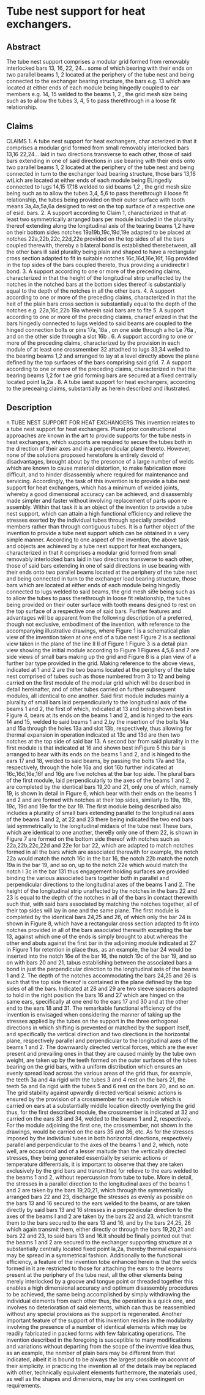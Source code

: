 # Tube nest support for heat exchangers.

## Abstract
The tube nest support comprises a modular grid formed from removably interlocked bars 13, 16, 22, 24... some of which bearing with their ends on two parallel beams 1, 2 located at the periphery of the tube nest and being connected to the exchanger bearing structure, the bars e.g. 13 which are located at either ends of each module being hingedly coupled to ear members e.g. 14, 15 welded to the beams 1, 2 , the grid mesh size being such as to allow the tubes 3, 4, 5 to pass therethrough in a loose fit relationship.

## Claims
CLAIMS 1. A tube nest support for heat exchangers, char acterized in that it comprises a modular grid formed from small removably interlocked bars 13,16 22,24... laid in two directions transverse to each other, those of said bars extending in one of said directions in use bearing with their ends onto two parallel beams 1, 2 located at the periphery of the tube nest and being connected in turn to the exchanger load bearing structure, those bars 13,16 wtLich are located at either ends of each module being ELingedly connected to lugs 14,15 17,18 welded to sid beams 1,2 , the grid mesh size being such as to allow the tubes 3,4, 5,6 to pass therethrough ii loose fit relationship, the tubes being provided on their outer surface with tooth means 3a,4a,5a,6a designed to rest on the top surface of a respective one of esid. bars. 2. A support according to Claim 1, characterized in that at least two symmetrically arranged bars per module included in the plurality thereof extending along the longitudinal axis of the tearing beams 1,2 have on their bottom sides notches 19a19b,19c,19d,19e adapted to be placed at notches 22a,22b,22c,22d,22e provided on the top sides of all the bars coupled therewith, thereby a bilateral bond is established therebetween, all the other bars ill said plurality being plain and shaped to have a rectangular cross section adapted to fit in suitable notches 16c,16d,16e,16f, 16g provided in the top sides of the bars coupled thereto, thus providing a unidirectir l bond. 3. A support according to one or more of the preceding claims, characterized in that the height of the longitudinal strip unaffected by the notches in the notched bars at the bottom sides thereof is substantially equal to the depth of the notches in all the other bars. 4. A support according to one or more of the preceding claims, characterized in that the heit of the plain bars cross section is substantially equal to the depth of the notches e.g. 22a,16c,22b 19a wherein said bars are to fite 5. A support according to one or more of the preceding claims, characf erized in that the bars hingedly connected to lugs welded to said beams are coupled to the hinged connection bolts or pins 17a, 18a , on one side through a ho Le 76a , and on the other side through a slot 16b . 6. A support according to one or more of the preceding claims, characterized by the provision in each module of at least one crossmember 32 attadhed to lugs 33,34 welled to the bearing beams 1,2 and arranged to lay at a level directly above the plane defined by the top surfaces of the bars comprising said grid. 7. A support according to one or more of the preceding claims, characterized in that the bearing beams 1,2 for t ae grid forming bars are secured at a fixed centrally located point la,2a . 8. A tube iaest support for heat exchangers, according to the preceaing claims, substantially as herein described and illustrated.

## Description
n TUBE NEST SUPPORT FOR HEAT EXCHANGERS This invention relates to a tube nest support for heat exchangers. Plural prior constructional approaches are known in the art to provide supports for the tube nests in heat exchangers, which supports are required to secure the tubes both in the direction of their axes and in a perpendicular plane thereto. However, none of the solutions proposed heretofore is entirely devoid of disadvantages, brought about by the presence of a large number of welds which are known to cause material distortion, to make fabrication more difficult, and to hinder disassembly where required for maintenance and servicing. Accordingly, the task of this invention is to provide a tube nest support for heat exchangers, which has a minimum of welded joints, whereby a good dimensional accuracy can be achieved, and disassembly made simpler and faster without involving replacement of parts upon re assembly. Within that task it is an object of the invention to provide a tube nest support, which can attain a high functional efficiency and relieve the stresses exerted by the individual tubes through specially provided members rather than through contiguous tubes. It is a further object of the invention to provide a tube nest support which can be obtained in a very simple manner. According to one aspect of the invention, the above task and objects are achieved by a tube nest support for heat exchangers, characterized in that it comprises a modular grid formed from small removably interlocked bars laid in two directions transverse to each other, those of said bars extending in one of said directions in use bearing with their ends onto two parallel beams located at the periphery of the tube nest and being connected in turn to the exchanger load bearing structure, those bars which are located at either ends of each module being hingedly connected to lugs welded to said beams, the grid mesh si9e being such as to allow the tubes to pass therethrough in loose fit relationship, the tubes being provided on their outer surface with tooth means designed to rest on the top surface of a respective one of said bars. Further features and advantages will be apparent from the following description of a preferred, though not exclusive, embodiment of the invention, with reference to the accompanying illustrative drawings, where Figure 1 is a schematical plan view of the invention taken at one end of a tube nest Figure 2 is a sectional view taken in the plane of the line II II of Figure 1 Figure 3 is a detail plan view showing the initial module according to Figure 1 Figures 4,5,6 and 7 are side views of small bars making up the grid and Figure 8 is a plan view of a further bar type provided in the grid. Making reference to the above views, indicated at 1 and 2 are the two beams located at the periphery of the tube nest comprised of tubes such as those numbered from 3 to 12 and being carried on the first module of the modular grid which will be described in detail hereinafter, and of other tubes carried on further subsequent modules, all identical to one another. Said first module includes mainly a plurality of small bars laid perpendicularly to the longitudinal axis of the beams 1 and 2, the first of which, indicated at 13 and being shown best in Figure 4, bears at its ends on the beams 1 and 2, and is hinged to the ears 14 and 15, welded to said beams 1 and 2,by the insertion of the bolts 14a and 15a through the holes 13a and slot 13b, respectively, thus allowing for thermal expansion in operation indicated at 13c and 13d are then two notches at the top side of said bar 13. A second bar from said plurality in the first module is that indicated at 16 and shown best inFigure 5 this bar is arranged to bear with its ends on the beams 1 and 2, and is hinged to the ears 17 and 18, welded to said beams, by passing the bolts 17a and 18a, respectively, through the hole 16a and slot 16b further indicated at 16c,16d,16e,16f and 16g are five notches at the bar top side. The plural bars of the first module, laid perpendicularly to the axes of the beams 1 and 2, are completed by the identical bars 19,20 and 21, only one of which, namely 19, is shown in detail in Figure 6, which bear with their ends on the beams 1 and 2 and are formed with notches at their top sides, similarly to 19a, 19b, 19c, 19d and 19e for the bar 19. The first module being described also includes a plurality of small bars extending parallel to the longitudinal axes of the beams 1 and 2, at 22 and 23 there being indicated the two end bars laid symmetrically to the longitudinal midaxis of the tube nest These bars, which are identical to one another, thereBy only one of them 22, is shown in Figure 7 are formed on the bottom side thereof with notches such as 22a,22b,22c,22d and 22e for bar 22, which are adapted to match notches formed in all the bars which are associated therewith for example, the notch 22a would match the notch 16c in the bar 16, the notch 22b match the notch 19a in the bar 19, and so on, up to the notch 22e which would match the notch I 3c in the bar 131 thus engagement holding surfaces are provided binding the various associated bars together both in parallel and perpendicular directions to the longitudinal axes of the beams 1 and 2. The height of the longitudinal strip unaffected by the notches in the bars 22 and 23 is equal to the depth of the notches in all of the bars in contact therewith such that, with said bars associated by matching the notches together, all of their top sides will lay in one and the same plane. The first module is completed by the identical bars 24,25 and 26, of which only the bar 24 is shown in Figure 8, which have a rectangular cross section adapted to fit into notches provided in all of the bars associated therewith excepting the bar 13, against which one of the ends is simply brought to abut whereas the other end abuts against the first bar in the adjoining module indicated at 27 in Figure 1 for retention in place thus, as an example, the bar 24 would be inserted into the notch 16e of the bar 16, the notch 19c of the bar 19, and so on with bars 20 and 21, tabus establishing between the associated bars a bond in just the perpendicular direction to the longitudinal axis of the beams 1 and 2. The depth of the notches accommodating the bars 24,25 and 26 is such that the top side thereof is contained in the plane defined by the top sides of all the bars. Indicated at 28 and 29 are two sleeve spacers adapted to hold in the right position the bars 16 and 27 which are hinged on the same ears, specifically at one end to the ears 17 and 30 and at the other end to the ears 18 and 31. The remarkable functional efficiency of the invention is envisaged when considering the manner of taking up the stresses applied by the tubes on the support in the three orthogonal directions in which shifting is prevented or matched by the support itself, and specifically the vertical direction and two directions in the horizontal plane, respectively parallel and perpendicular to the longitudinal axes of the beams 1 and 2. The downwardly directed vertical forces, which are the ever present and prevailing ones in that they are caused mainly by the tube own weight, are taken up by the teeth formed on the outer surfaces of the tubes bearing on the grid bars, with a uniform distribution which ensures an evenly spread load across the various areas of the grid thus, for example, the teeth 3a and 4a rigid with the tubes 3 and 4 rest on the bars 21, the teeth 5a and 6a rigid with the tubes 5 and 6 rest on the bars 20, and so on. The grid stability against upwardly directed vertical seismic actions is ensured by the provision of a crossmember for each module which is carried on ears at a substantially middle location directly overlying the grid thus, for the first described module, the crossmember is indicated at 32 and carried on the ears 33 and 34, welded to the beams 1 and 2, respectively. For the module adjoining the first one, the crossmember, not shown in the drawings, would be carried on the ears 35 and 36, etc. As for the stresses imposed by the individual tubes in both horizontal directions, respectively parallel and perpendicular to the axes of the beams 1 and 2, which, note well, are occasional and of a lesser maitude than the vertically directed stresses, they being generated essentially by seismic actions or temperature differentials, it is important to observe that they are taken exclusively by the grid bars and transmitted for relieve to the ears welded to the beams 1 and 2, without repercussion from tube to tube. More in detail, the stresses in a parallel direction to the longitudinal axes of the beams 1 and 2 are taken by the bars 19,20,21, which through the symmetrically arranged bars 22 and 23, discharge the stresses as evenly as possible on the bars 13 and 16 secured to the ears welded to the beams, or are taken directly by said bars 13 and 16 stresses in a perpendicular direction to the axes of the beams I and 2 are taken by the bars 22 and 23, which transmit them to the bars secured to the ears 13 and 16, and by the bars 24,25, 26 which again transmit them, either directly or through the bars 19,20,21 and bars 22 and 23, to said bars 13 and 16.It should be finally pointed out that the beams 1 and 2 are secured to the exchanger supporting structure at a substantially centrally located fixed point la,2a, thereby thermal expansions may be spread in a symmetrical fashion. Additionally to the functional efficiency, a feature of the invention tobe enhanced herein is that the welds formed in it are restricted to those for attaching the ears to the beams present at the periphery of the tube nest, all the other elements being merely interlocked by a groove and tongue point or threaded together this enables a high dimensional accuracy and optimum disassembly procedures to be achieved, the same being accomplished by simply withdrawing the individual elements from each other thus, the operation is a quick one, and involves no deterioration of said elements, which can thus be reassembled without any special provisions as the support is regenerated. Another important feature of the support of this invention resides in the modularity involving the presence of a number of identical elements which may be readily fabricated in packed forms with few fabricating operations. The invention described in the foregoing is susceptible to many modifications and variations without departing from the scope of the inventive idea thus, as an example, the nnmber of plain bars may be different from that indicated, albeit it is bound to be always the largest possible on acconnt of their simplicity. in practicing the invention all of the details may be replaced with other, technically equivalent elements furthermore, the materials used, as well as the shapes and dimensions, may be any ones contingent on requirements.